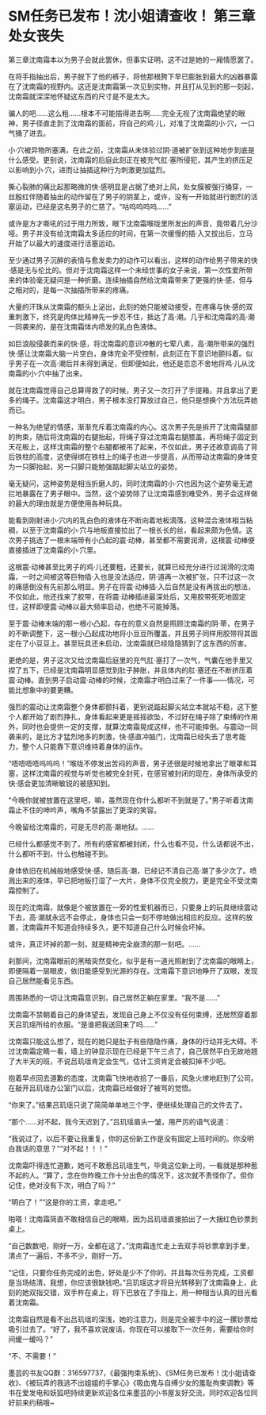 # SM任务已发布！沈小姐请查收！ 第三章 处女丧失

第三章沈南霜本以为男子会就此罢休，但事实证明，这不过是她的一厢情愿罢了。

在将手指抽出后，男子脱下了他的裤子，将他那根胯下早已膨胀到最大的凶器暴露在了沈南霜的视野内。这还是沈南霜第一次见到实物，并且打从见到的那一刻起，沈南霜就深深地怀疑这东西的尺寸是不是太大。

骗人的吧……这么粗……根本不可能插得进去啊……完全无视了沈南霜绝望的眼神，男子径直走到了沈南霜的面前，将自己的鸡·儿，对准了沈南霜的小·穴，一口气捅了进去。

小·穴被异物所塞满，在此之前，沈南霜从未体验过阴·道被扩张到这种地步到底是什么感受。更别说，沈南霜的后庭此刻正在被充气肛·塞所侵犯，其产生的挤压足以影响到小·穴，进而让抽插这种行为刺激更加猛烈。

撕心裂肺的痛比起那略微的快·感明显是占据了绝对上风，处女膜被强行捅穿，一丝殷红伴随着抽出的动作留在了男子的阴茎上，或许，没有一开始就进行剧烈的活塞运动，已经是这名男子的仁慈了。“咕呜呜呜呜……”

或许是方才嘶吼的过于用力所致，眼下沈南霜喉咙里所发出的声音，竟带着几分沙哑。男子并没有给沈南霜太多适应的时间，在第一次缓慢的插·入又拔出后，立马开始了以最大的速度进行活塞运动。

至少通过男子沉醉的表情与愈发卖力的动作可以看出，这样的动作给男子带来的快·感是无与伦比的。但对于沈南霜这样一个未经世事的女子来说，第一次性爱所带来的体验毫无疑问是一种折磨。连续抽插自然给沈南霜带来了更强的快·感，但与之相对的，是每一次抽插所带来的疼痛。

大量的汗珠从沈南霜的额头上泌出，此刻的她只能被动接受，在疼痛与快·感的双重刺激下，终究是肉体比精神先一步忍不住，抵达了高·潮。几乎和沈南霜的高·潮一同袭来的，是在沈南霜体内喷发的乳白色液体。

如巨浪般侵袭而来的快·感，将沈南霜的意识冲散的七荤八素，高·潮所带来的强烈快·感让沈南霜大脑一片空白，身体完全不受控制，此刻正在下意识地颤抖着。似乎男子在一次高·潮后并未得到满足，但即便如此，他还是恋恋不舍地将鸡·儿从沈南霜的小·穴中抽了出来。

就在沈南霜觉得自己总算得救了的时候，男子又一次打开了手提箱，并且拿出了更多的绳子。沈南霜这才明白，男子根本没打算放过自己，他只是想换个方法玩弄她而已。

一种名为绝望的情感，渐渐充斥着沈南霜的内心。这次男子先是拆开了沈南霜腿部的拘束，随后将沈南霜的右腿抬起，将绳子穿过沈南霜右腿膝盖，再将绳子固定到天花板上，这样沈南霜的整个右腿都被吊了起来，不仅如此，男子还故意调高了背后铁柱的高度，这使得绑在铁柱上的绳子也进一步提高，从而带动沈南霜的身体变为一只脚抬起，另一只脚只能勉强踮起脚尖站立的姿势。

毫无疑问，这种姿势是相当折磨人的，同时沈南霜的小·穴也因为这个姿势毫无遮拦地暴露在了男子眼中。当然，这个姿势除了让沈南霜感到难受外，男子会这样做的最大的理由就是方便使用各种玩具。

能看到刚射进小·穴内的乳白色的液体在不断向着地板滴落，这种混合液体相当粘稠，以至于沈南霜的小·穴与地板直接拉出了一根长长的丝，看起来颇为色情。这次男子挑选了一根末端带有小凸起的震·动棒，甚至都不需要润滑，这根震·动棒便直接插进了沈南霜的小·穴里。

这根震·动棒甚至比男子的鸡·儿还要粗，还要长，就算已经充分进行过润滑的沈南霜，一时之间被这等巨物插·入也是没法适应，阴·道再一次被扩张，只不过这一次的痛感倒没有先前那么明显。男子在将震·动棒插·入后自然是没有再拔出的想法，不仅如此，他还找来了胶带，在将震·动棒插进最深处后，又用胶带死死地固定住，这样即便震·动棒以最大频率启动，也绝不可能掉落。

至于震·动棒末端的那一根小凸起，存在的意义自然是照顾沈南霜的阴·蒂，在男子的不断调整下，这一根小凸起成功地将小豆豆所覆盖，并且男子同样用胶带将其固定在了小豆豆上。甚至玩具还未启动，沈南霜就已经隐隐猜到了这东西的厉害。

更绝的是，男子这次又给沈南霜后庭里的充气肛·塞打了一次气，气囊在他手里又捏了五下，已经是沈南霜明显感觉到肚子肿胀，并且体内的肛·塞还在不断挤压着震·动棒。直到男子启动震·动棒的时候，沈南霜才明白过来了一件事——情况，可能比想象中的要更糟。

强烈的震动让沈南霜整个身体都颤抖着，更别说踮起脚尖站立本就站不稳，这下整个人都开始了剧烈挣扎，身体看起来更是摇摇欲坠，不过好在绳子除了束缚的作用外，同时也会提供一定的支撑，就算沈南霜晃成这样，也不可能摔倒。与震动一同袭来的，是比方才猛烈地多的刺激，快·感直冲脑门，沈南霜已经失去了思考能力，整个人只能靠下意识维持着身体的运作。

“唔唔唔唔呜呜呜！”喉咙不停发出苦闷的声音，男子还很是时候地拿出了眼罩和耳塞，这样沈南霜的视觉与听觉也被完全封死，在感官被封闭的现在，身体所承受的快·感会更加清晰敏锐的被感知到。

“今晚你就被放置在这里吧，嘛，虽然现在你什么都听不到就是了。”男子听着沈南霜止不住的呻吟声，嘴角不禁露出了更深的笑容。

今晚留给沈南霜的，可是无尽的高·潮地狱。……

已经什么都感觉不到了。所有的感官都被封闭，什么也看不见，什么话都说不出，什么都听不到，什么也触碰不到。

身体依旧在机械般地感受快·感，随后高·潮，已经记不清自己高·潮了多少次了。喷溅出来的液体，早已把地板打湿了一大片，身体不仅完全脱力，更是完全不受沈南霜控制了。

现在的沈南霜，就像是个被放置在一旁的性爱机器而已，只要身上的玩具继续震动下去，高·潮就永远不会停止，身体也只会一刻不停地做出相应的反应。这样的放置，沈南霜并不知道会持续多久，更不知道自己什么时候会坏掉。

或许，真正坏掉的那一刻，就是精神完全崩溃的那一刻吧。……

刹那间，沈南霜眼前的黑暗突然变化，似乎是有一道光照射到了沈南霜的眼睛上，即便隔着一层眼皮，依旧能感受到光源的存在。沈南霜下意识地睁开了双眼，发现自己居然能看见东西。

周围熟悉的一切让沈南霜意识到，自己居然正躺在家里。“我不是……”

沈南霜不禁朝着自己的身体望去，发现自己身上不仅没有任何束缚，还居然穿着那天吕玑瑶所给的衣服。“是谁把我送回来了吗……”

沈南霜只能这么想了，现在的她只是肚子有些隐隐作痛，身体的行动并无大碍。不过沈南霜定睛一看，墙上的钟显示现在已经是下午三点了，自己居然平白无故地翘了大半天的班，不说吕玑瑶肯定会生气，估计工资肯定会被扣掉不少吧。

抱着早点回去道歉的态度，沈南霜飞快地收拾了一番后，风急火燎地赶到了公司。在敲开吕玑瑶办公室门以后，沈南霜已经做好了被骂的觉悟。

“你来了。”结果吕玑瑶只说了简简单单地三个字，便继续处理自己的文件去了。

“那个……对不起，我今天迟到了。”吕玑瑶眉头一皱，用严厉的语气说道：

“我说过了，以后不要让我重复，你的这份新工作是没有固定上班时间的。你没明白我话的意思？”“对不起！！！”

沈南霜吓得连忙道歉，她可不敢惹吕玑瑶生气，毕竟这位新上司，一看就是那种惹不起的人。“算了，念在你昨晚工作十分出色的情况下，这次就不责怪你了。但你记住，绝对没有下次，明白了吗？”

“明白了！”“这是你的工资，拿走吧。”

啪嗒！沈南霜简直不敢相信自己的眼睛，因为吕玑瑶直接拍出了一大捆红色钞票到桌上。

“自己数数吧，刚好一万，全都在这了。”沈南霜连忙走上去双手将钞票拿到手里，清点了一遍后，不多不少，刚好一万。

“记住，只要你任务完成的出色，好处是少不了你的。并且每次任务完成，工资都是当场结清，我想，你应该很缺钱吧。”吕玑瑶这才将目光转移到了沈南霜身上，此刻的她双指交错，双手杵在桌上，将下巴放在了手指上，用一种相当认真的目光看着沈南霜。

沈南霜自然是看不出吕玑瑶的深浅，她的注意力，则是完全被手中的这一摞钞票给吸引过去了。“好了，我不喜欢说废话，你现在可以接取下一次任务，需要给你时间缓一缓吗？”

“不、不需要！”


墨芸的书友QQ群：316597737，《最强拘束系统》、《SM任务已发布！沈小姐请查收》、《被玩弄的我逃不出姐姐的手掌心》《吸血鬼与自缚少女的羞耻拘束调教》等书在爱发电和妖狐吧持续更新欢迎各位来墨芸的小书屋友好交流，同时欢迎各位同好前来约稿哦~

